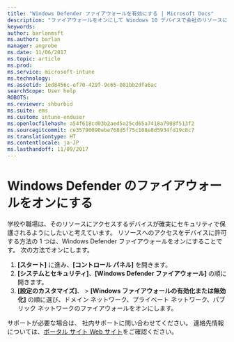 ```yaml
---
title: "Windows Defender ファイアウォールを有効にする | Microsoft Docs"
description: "ファイアウォールをオンにして Windows 10 デバイスで会社のリソースにアクセスする方法について説明します。"
keywords: 
author: barlanmsft
ms.author: barlan
manager: angrobe
ms.date: 11/06/2017
ms.topic: article
ms.prod: 
ms.service: microsoft-intune
ms.technology: 
ms.assetid: 1ed8456c-ef70-429f-9c65-081bb2dfa6ac
searchScope: User help
ROBOTS: 
ms.reviewer: shburbid
ms.suite: ems
ms.custom: intune-enduser
ms.openlocfilehash: a54f618cd03b2aed5a25cd65a7418a7908f513f2
ms.sourcegitcommit: ce35790090ebe768d5f75c108e8d5934fd19c8c7
ms.translationtype: HT
ms.contentlocale: ja-JP
ms.lasthandoff: 11/09/2017
---
```

# <a name="turn-on-your-windows-defender-firewall"></a>Windows Defender のファイアウォールをオンにする

学校や職場は、そのリソースにアクセスするデバイスが確実にセキュリティで保護されるようにしたいと考えています。 リソースへのアクセスをデバイスに許可する方法の 1 つは、Windows Defender ファイアウォールをオンにすることです。 次の方法でオンにします。

1. **[スタート]** に進み、**[コントロール パネル]** を開きます。
2. **[システムとセキュリティ]**、**[Windows Defender ファイアウォール]** の順に開きます。
3. **[設定のカスタマイズ]**、 > **[Windows ファイアウォールの有効化または無効化]** の順に選び、ドメイン ネットワーク、プライベート ネットワーク、パブリック ネットワークのファイアウォールをオンにします。

サポートが必要な場合は、 社内サポートに問い合わせてください。 連絡先情報については、[ポータル サイト Web サイト](https://portal.manage.microsoft.com)をご確認ください。
